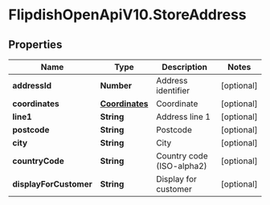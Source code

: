 # FlipdishOpenApiV10.StoreAddress

## Properties
Name | Type | Description | Notes
------------ | ------------- | ------------- | -------------
**addressId** | **Number** | Address identifier | [optional] 
**coordinates** | [**Coordinates**](Coordinates.md) | Coordinate | [optional] 
**line1** | **String** | Address line 1 | [optional] 
**postcode** | **String** | Postcode | [optional] 
**city** | **String** | City | [optional] 
**countryCode** | **String** | Country code (ISO-alpha2) | [optional] 
**displayForCustomer** | **String** | Display for customer | [optional] 


